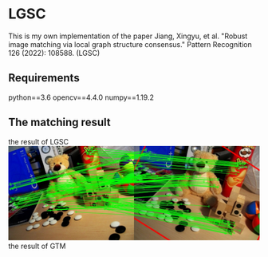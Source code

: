 # LGSC
This is my own implementation of the paper Jiang, Xingyu, et al. "Robust image matching via local graph structure consensus." Pattern Recognition 126 (2022): 108588. (LGSC)
## Requirements 
python==3.6
opencv==4.4.0
numpy==1.19.2
## The matching result
the result of LGSC
![image](https://github.com/EmptyCity1995/LGSC/blob/main/final_result.jpg)
the result of GTM
